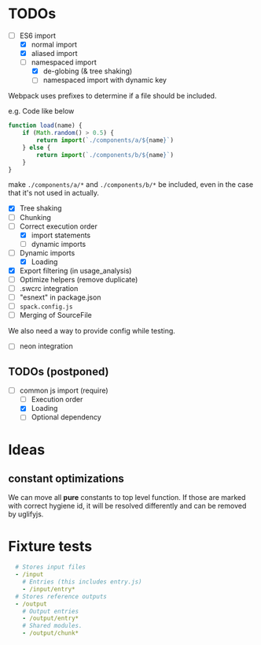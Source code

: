# TODOs
 - [ ] ES6 import
   - [x] normal import
   - [x] aliased import
   - [ ] namespaced import
       - [x] de-globing (& tree shaking)
       - [ ] namespaced import with dynamic key
       
Webpack uses prefixes to determine if a file should be included.

e.g. Code like below
```js
function load(name) {
    if (Math.random() > 0.5) {
        return import(`./components/a/${name}`)   
    } else {
        return import(`./components/b/${name}`)       
    }
}
```

make `./components/a/*` and `./components/b/*` be included, even in the case that it's not used in actually.

 
      
 - [x] Tree shaking
 - [ ] Chunking
 - [ ] Correct execution order
   - [x] import statements
   - [ ] dynamic imports
 - [ ] Dynamic imports
   - [x] Loading
 - [x] Export filtering (in usage_analysis)
 - [ ] Optimize helpers (remove duplicate)
 - [ ] .swcrc integration
 - [ ] "esnext" in package.json
 - [ ] `spack.config.js`
 - [ ] Merging of SourceFile

 We also need a way to provide config while testing.

 - [ ] neon integration





 
## TODOs (postponed)
 - [ ] common js import (require)
   - [ ] Execution order
   - [x] Loading
   - [ ] Optional dependency

# Ideas


## constant optimizations 

We can move all **pure** constants to top level function.
If those are marked with correct hygiene id, 
it will be resolved differently and can be removed by uglifyjs.


# Fixture tests

```yaml
  # Stores input files  
  - /input
    # Entries (this includes entry.js)
    - /input/entry*
  # Stores reference outputs
  - /output
    # Output entries
    - /output/entry*
    # Shared modules.
    - /output/chunk*
```